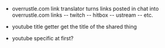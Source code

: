 - overrustle.com link translator
turns links posted in chat into overrustle.com links
-- twitch
-- hitbox
-- ustream
-- etc.

- youtube title getter
get the title of the shared thing
- youtube specific at first?